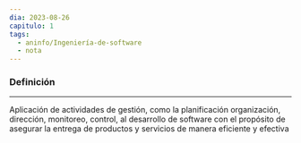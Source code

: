 ```yaml
---
dia: 2023-08-26
capitulo: 1
tags:
  - aninfo/Ingeniería-de-software
  - nota
---
```

### Definición
---
Aplicación de actividades de gestión, como la planificación organización, dirección, monitoreo, control, al desarrollo de software con el propósito de asegurar la entrega de productos y servicios de manera eficiente y efectiva